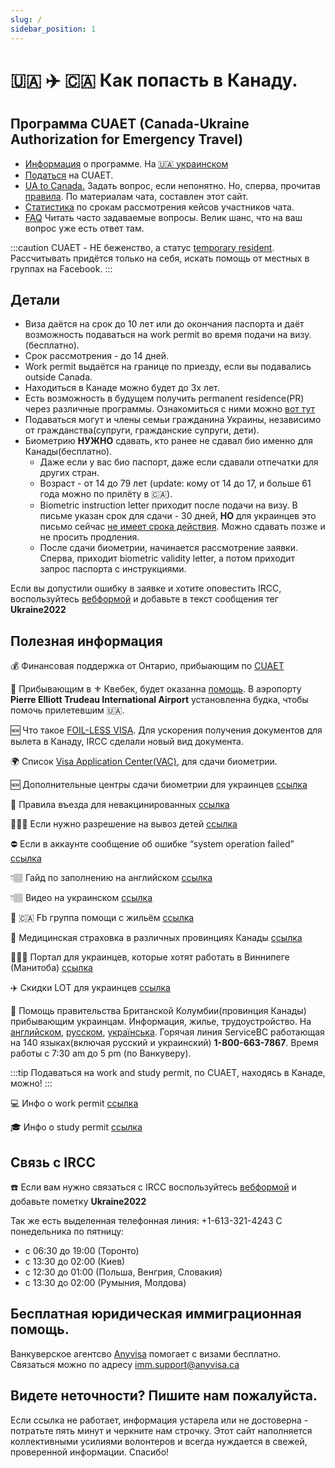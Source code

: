 ```yaml
---
slug: /
sidebar_position: 1
---
```


# 🇺🇦 ✈️ 🇨🇦  Как попасть в Канаду.

## Программа CUAET (Canada-Ukraine Authorization for Emergency Travel)

- [Информация](https://www.canada.ca/en/immigration-refugees-citizenship/services/immigrate-canada/ukraine-measures/cuaet.html) о программе. На [🇺🇦 украинском](https://www.canada.ca/en/immigration-refugees-citizenship/news/2022/03/canada-ukraine-authorization-for-emergency-travel-en-ua.html)
- [Податься](https://www.canada.ca/en/immigration-refugees-citizenship/services/immigrate-canada/ukraine-measures/portal-application-ukraine-cuaet.html) на CUAET.
- [UA to Canada.](https://t.me/UAtoCanada) Задать вопрос, если непонятно. Но, сперва, прочитав [правила](chat_rules.md). По материалам чата, составлен этот сайт.
- [Cтатистика](https://docs.google.com/spreadsheets/d/1sgUPbogDw7V4rakrBSJ07_YLhvVem79rtGq7Xj__ec0/edit#gid=0) по срокам рассмотрения кейсов участников чата.
- [FAQ](faq.md) Читать часто задаваемые вопросы. Велик шанс, что на ваш вопрос уже есть ответ там.

:::caution
CUAET - НЕ беженство, а статус [temporary resident](https://www.canada.ca/en/immigration-refugees-citizenship/corporate/publications-manuals/operational-bulletins-manuals/temporary-residents.html). Рассчитывать придётся только на себя, искать помощь от местных в группах на Facebook.
:::

## Детали 
- Виза даётся на срок до 10 лет или до окончания паспорта и даёт возможность подаваться на work permit во время подачи на визу. (бесплатно).
- Срок рассмотрения - до 14 дней.
- Work permit выдаётся на границе по приезду, если вы подавались outside Canada.
- Находиться в Канаде можно будет до 3х лет.
- Есть возможность в будущем получить permanent residence(PR) через различные программы. Ознакомиться с ними можно [вот тут](https://canadakaknado.info/faq1/)
- Подаваться могут и члены семьи гражданина Украины, независимо от гражданства(супруги, гражданские супруги, дети).
- Биометрию **НУЖНО** сдавать, кто ранее не сдавал био именно для Канады(бесплатно).
    - Даже если у вас био паспорт, даже если сдавали отпечатки для других стран. 
    - Возраст - от 14 до 79 лет (update: кому от 14 до 17, и больше 61 года можно по прилёту в 🇨🇦).
    - Biometric instruction letter приходит после подачи на визу. В письме указан срок для сдачи - 30 дней, **НО** для украинцев это письмо сейчас [не имеет срока действия](https://ircc.canada.ca/english/information/where-to-give-biometrics.asp). Можно сдавать позже и не просить продления.
    - После сдачи биометрии, начинается рассмотрение заявки. Сперва, приходит biometric validity letter, а потом приходит запрос паспорта с инструкциями.

Если вы допустили ошибку в заявке и хотите оповестить IRCC, воспользуйтесь [вебформой](https://secure.cic.gc.ca/ClientContact/en/Crisis) и добавьте в текст сообщения тег **Ukraine2022**

## Полезная информация 

💰 Финансовая поддержка от Онтарио, прибыающим по [CUAET](https://www.ontario.ca/page/apply-emergency-assistance)

👋 Прибывающим в ⚜️ Квебек, будет оказанна [помощь](https://www.quebec.ca/immigration/accueil-ukrainiens/en-ukrainien). В аэропорту **Pierre Elliott Trudeau International Airport** установленна будка, чтобы помочь прилетевшим 🇺🇦.

🆕 Что такое [FOIL-LESS VISA](foilless_visa.md). Для ускорения получения документов для вылета в Канаду, IRCC сделали новый вид документа.

🌍 Список [Visa Application Center(VAC)](https://www.canada.ca/en/immigration-refugees-citizenship/corporate/contact-ircc/offices/find-visa-application-centre.html), для сдачи биометрии.

🆕 Дополнительные центры сдачи биометрии для украинцев [ссылка](https://visa.vfsglobal.com/aut/en/can/book-an-appointment)

💉 Правила въезда для невакцинированных [ссылка](https://www.canada.ca/en/immigration-refugees-citizenship/services/immigrate-canada/ukraine-measures/vaccination-exemption.html)

👩‍👧‍👦 Если нужно разрешение на вывоз детей [ссылка](children.md)

⛔️ Если в аккаунте сообщение об ошибке “system operation failed” [ссылка](https://t.me/UAtoCanada/14921)

👇🏽 Гайд по заполнению на английском [ссылка](/UPDATED_TRV_Guide.pdf)

👇🏽 Видео на украинском [ссылка](https://fb.watch/bQAE_KJ_j8/)

🏡 🇨🇦 Fb группа помощи с жильём [ссылка](https://facebook.com/groups/3148765652075065/?ref=share)

💊 Медицинская страховка в различных провинциях Канады [ссылка](medecine.md)

👩🏼‍💻 Портал для украинцев, которые хотят работать в Виннипеге (Манитоба) [ссылка](https://t.me/UAtoCanada/17981)

✈️ Скидки LOT для украинцев [ссылка](https://www.lot.com/ca/en/explore/coronavirus-travel-information/procedure-rebooking-refund-ukraine)

👋 Помощь правительства Британской Колумбии(провинция Канады) прибывающим украинцам. Информация, жилье, трудоустройство. На [английском](https://www2.gov.bc.ca/gov/content/tourism-immigration/ukraine/welcome), [русском](https://www2.gov.bc.ca/gov/content/tourism-immigration/ukraine/translation/ru), [українська](https://www2.gov.bc.ca/gov/content/tourism-immigration/ukraine/translation/ukr). Горячая линия ServiceBC работающая на 140 языках(включая русский и украинский) **1-800-663-7867**. Время работы с 7:30 am до 5 pm (по Ванкуверу).

:::tip
Подаваться на work and study permit, по CUAET, находясь в Канаде, можно! 
:::

💻 Инфо о work permit [ссылка](https://www.canada.ca/en/immigration-refugees-citizenship/services/immigrate-canada/ukraine-measures/ukraine-open-work-permit.html)

🎓 Инфо о study permit [ссылка](https://www.canada.ca/en/immigration-refugees-citizenship/services/immigrate-canada/ukraine-measures/study.html)

## Связь с IRCC

☎️ Если вам нужно связаться с IRCC воспользуйтесь [вебформой](https://secure.cic.gc.ca/ClientContact/en/Crisis) и добавьте пометку **Ukraine2022**

Так же есть выделенная телефонная линия: +1-613-321-4243 
С понедельника по пятницу:
- с 06:30 до 19:00 (Торонто)
- с 13:30 до 02:00 (Киев)
- с 12:30 до 01:00 (Польша, Венгрия, Словакия)  
- с 13:30 до 02:00 (Румыния, Молдова)

## Бесплатная юридическая иммиграционная помощь.
Ванкуверское агентсво [Anyvisa](https://www.anyvisa.ca/) помогает с визами бесплатно. Связаться можно по адресу [imm.support@anyvisa.ca](mailto:imm.support@anyvisa.ca)

## Видете неточности? Пишите нам пожалуйста.
Если ссылка не работает, информация устарела или не достоверна - потратьте пять минут и черкните нам строчку. Этот сайт наполняется коллективными усилиями волонтеров и всегда нуждается в свежей, проверенной информации. Спасибо!